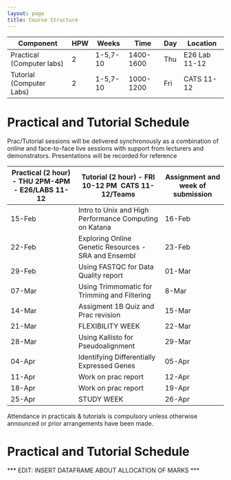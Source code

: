 ```yaml
---
layout: page
title: Course Structure
---
```


| **Component**               | **HPW** | **Weeks** | **Time**  | **Day** | **Location**          |
| --------------------------- | ------- | --------- | --------- | ------- | --------------------- |
| Practical (Computer labs)   | 2       | 1-5,7-10  | 1400-1600 | Thu     |         E26 Lab 11-12 |
| Tutorial (Computer Labs) | 2       | 1-5,7-10  | 1000-1200 | Fri     | CATS 11-12       |



# Practical and Tutorial Schedule

Prac/Tutorial sessions will be delivered synchronously as a combination of online and face-to-face live sessions with support from lecturers and demonstrators. Presentations will be recorded for reference

| Practical (2 hour) - THU 2PM-4PM - E26/LABS 11-12 | Tutorial (2 hour) - FRI 10-12 PM  CATS 11-12/Teams     | Assignment and week of submission |
| ------------------------------------------------- | ------------------------------------------------------ | --------------------------------- |
| 15-Feb                                            | Intro to Unix and High Performance Computing on Katana | 16-Feb                            | Dataset research/ Talk Prep |  |
| 22-Feb                                            | Exploring Online Genetic Resources - SRA and Ensembl   | 23-Feb                            | Q&A Prac and Talk Prep |  |
| 29-Feb                                            | Using FASTQC for Data Quality report                   | 01-Mar                            |  TALKs | Wk 3: Assignment 1a-Talk |
| 07-Mar                                            | Using Trimmomatic for Trimming and Filtering           | 8-Mar                             | Q&A Prac |  |
| 14-Mar                                            | Assigment 1B Quiz and Prac revision                    | 15-Mar                            | The complexity of the genome (JM) | Wk 5: Assignment 1B |
| 21-Mar                                            | FLEXIBILITY WEEK                                       | 22-Mar                            | FLEXIBILITY WEEK |  |
| 28-Mar                                            | Using Kallisto for Pseudoalignment                     | 29-Mar                            | GOOD FRIDAY |  |
| 04-Apr                                            | Identifying Differentially Expressed Genes             | 05-Apr                            | Ramaciotti Tour |  |
| 11-Apr                                            | Work on prac report                                    | 12-Apr                            | Sequencing Technology (JB) |  |
| 18-Apr                                            | Work on prac report                                    | 19-Apr                            | Work on prac report | Wk 10: Prac report 18/4 |
| 25-Apr                                            | STUDY WEEK                                             | 26-Apr                            | STUDY WEEK |  |


Attendance in practicals & tutorials is compulsory unless otherwise announced or prior arrangements have been made.

# Practical and Tutorial Schedule

*** EDIT: INSERT DATAFRAME ABOUT ALLOCATION OF MARKS ***

